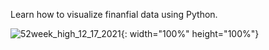 Learn how to visualize finanfial data using Python.

![52week_high_12_17_2021](https://user-images.githubusercontent.com/96516502/147166360-7fb1d247-e066-42f3-908c-6252e19b1141.jpg){: width="100%" height="100%"}

